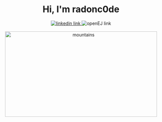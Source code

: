 <div id="header" align="center">
  <h1>Hi, I'm radonc0de</h1>
  <div id="badges">
    <a href="https://www.linkedin.com/in/keith-lehman-930949224/">
      <img src="https://img.shields.io/badge/LinkedIn-blue?logo=linkedin&logoColor=white&style=for-the-badge" alt="linkedin link">
    </a
    <a href="https://google.com">
      <img src="https://img.shields.io/badge/-openEJ.io-success?style=for-the-badge&logo=subaru" alt="openEJ link"
    </a>
  </div>
  <br>
  <img src="https://external-content.duckduckgo.com/iu/?u=http%3A%2F%2Fwww.100hdwallpapers.com%2Fwallpapers%2F3840x2160%2Fmountains_lscape_minimal_4k-hd_wallpapers.jpg&f=1&nofb=1" alt="mountains" width=480 height=270>
</div>


